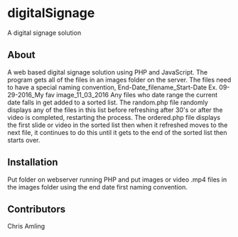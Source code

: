 # digitalSignage
A digital signage solution

## About

A web based digital signage solution using PHP and JavaScript. 
The program gets all of the files in an images folder on the server.
The files need to have a special naming convention, End-Date_filename_Start-Date  Ex.  09-29-2016_My fav image_11_03_2016
Any files who date range the current date falls in get added to a sorted list.
The random.php file randomly displays any of the files in this list before refreshing after 30's or after the video is completed, restarting the process. 
The ordered.php file displays the first slide or video in the sorted list then when it refreshed moves to the next file, it continues to do this until it gets to the end of the sorted list then starts over. 


## Installation

Put folder on webserver running PHP and put images or video .mp4 files in the images folder using the end date first naming convention. 


## Contributors

Chris Amling
